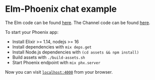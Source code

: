 # Elm-Phoenix chat example

The Elm code can be found [here](https://github.com/chazsconi/elm-phoenix-ports/tree/master/example/assets/elm/src/Chat.elm).
The Channel code can be found [here](https://github.com/chazsconi/elm-phoenix-ports/blob/master/example/lib/elm_phoenix/web/channels/room_channel.ex).


To start your Phoenix app:

  * Install Elixir >= 1.14, nodejs >= 16
  * Install dependencies with `mix deps.get`
  * Install Node.js dependencies with `(cd assets && npm install)`
  * Build assets with `./build-assets.sh`
  * Start Phoenix endpoint with `mix phx.server`

Now you can visit [`localhost:4000`](http://localhost:4000) from your browser.
